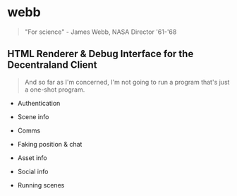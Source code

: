 # webb

> "For science" - James Webb, NASA Director '61-'68

## HTML Renderer & Debug Interface for the Decentraland Client

> And so far as I'm concerned, I'm not going to run a program that's just a one-shot program.

* Authentication

* Scene info

* Comms

* Faking position & chat

* Asset info

* Social info

* Running scenes
